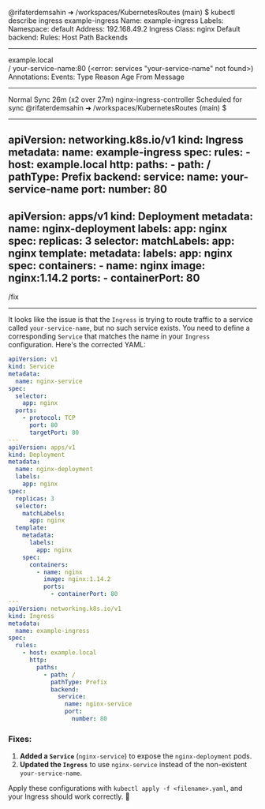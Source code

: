 @rifaterdemsahin ➜ /workspaces/KubernetesRoutes (main) $ kubectl describe ingress example-ingress
Name:             example-ingress
Labels:           <none>
Namespace:        default
Address:          192.168.49.2
Ingress Class:    nginx
Default backend:  <default>
Rules:
  Host           Path  Backends
  ----           ----  --------
  example.local  
                 /   your-service-name:80 (<error: services "your-service-name" not found>)
Annotations:     <none>
Events:
  Type    Reason  Age                From                      Message
  ----    ------  ----               ----                      -------
  Normal  Sync    26m (x2 over 27m)  nginx-ingress-controller  Scheduled for sync
@rifaterdemsahin ➜ /workspaces/KubernetesRoutes (main) $ 

---

apiVersion: networking.k8s.io/v1
kind: Ingress
metadata:
  name: example-ingress
spec:
  rules:
    - host: example.local
      http:
        paths:
          - path: /
            pathType: Prefix
            backend:
              service:
                name: your-service-name
                port:
                  number: 80
---

apiVersion: apps/v1
kind: Deployment
metadata:
  name: nginx-deployment
  labels:
    app: nginx
spec:
  replicas: 3
  selector:
    matchLabels:
      app: nginx
  template:
    metadata:
      labels:
        app: nginx
    spec:
      containers:
        - name: nginx
          image: nginx:1.14.2
          ports:
            - containerPort: 80
---

/fix

---

It looks like the issue is that the `Ingress` is trying to route traffic to a service called `your-service-name`, but no such service exists. You need to define a corresponding `Service` that matches the name in your `Ingress` configuration. Here's the corrected YAML:

```yaml
apiVersion: v1
kind: Service
metadata:
  name: nginx-service
spec:
  selector:
    app: nginx
  ports:
    - protocol: TCP
      port: 80
      targetPort: 80
---
apiVersion: apps/v1
kind: Deployment
metadata:
  name: nginx-deployment
  labels:
    app: nginx
spec:
  replicas: 3
  selector:
    matchLabels:
      app: nginx
  template:
    metadata:
      labels:
        app: nginx
    spec:
      containers:
        - name: nginx
          image: nginx:1.14.2
          ports:
            - containerPort: 80
---
apiVersion: networking.k8s.io/v1
kind: Ingress
metadata:
  name: example-ingress
spec:
  rules:
    - host: example.local
      http:
        paths:
          - path: /
            pathType: Prefix
            backend:
              service:
                name: nginx-service
                port:
                  number: 80
```

### Fixes:
1. **Added a `Service`** (`nginx-service`) to expose the `nginx-deployment` pods.
2. **Updated the `Ingress`** to use `nginx-service` instead of the non-existent `your-service-name`.

Apply these configurations with `kubectl apply -f <filename>.yaml`, and your Ingress should work correctly. 🚀
